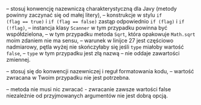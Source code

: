 – stosuj konwencję nazewniczą charakterystyczną dla Javy (metody powinny zaczynać się od małej litery),
– konstrukcje w stylu <code>if (flag == true)</code> i <code>if (flag == false)</code> zastąp odpowiednio <code>if (flag)</code> i <code>if (!flag)</code>,
– instancja klasy <code>Scanner</code> w tym przypadku powinna być współdzielona,
– w tym przypadku metoda <code>Sqrt</code>, która opakowuje <code>Math.sqrt</code> moim zdaniem nie ma sensu,
– warunek w linijce 27 jest częściowo nadmiarowy, pętla wyżej nie skończyłaby się jeśli <code>type</code> miałoby wartość <code>false</code>,
– <code>type</code> w tym przypadku jest złą nazwą – nie oddaje zawartości zmiennej.

– stosuj się do konwencji nazewniczej i reguł formatowania kodu,
– wartość zwracana w Twoim przypadku nie jest potrzebna.

– metoda nie musi nic zwracać - zwracanie zawsze wartości false niezależnie od przyjmowanych argumentów nie jest dobrą opcją.
